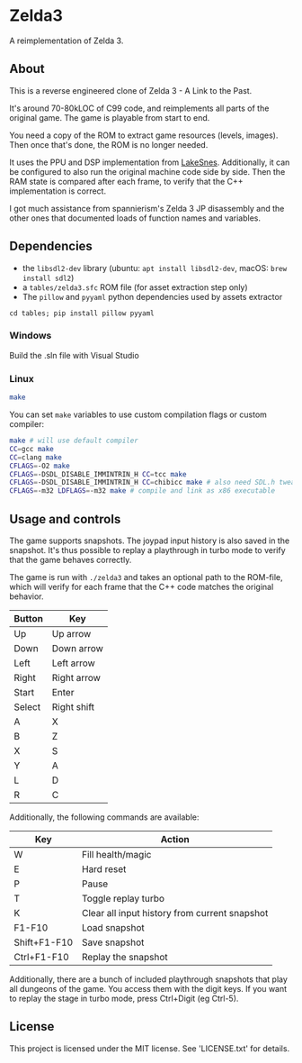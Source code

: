# Zelda3
A reimplementation of Zelda 3.

## About

This is a reverse engineered clone of Zelda 3 - A Link to the Past.

It's around 70-80kLOC of C99 code, and reimplements all parts of the original game. The game is playable from start to end.

You need a copy of the ROM to extract game resources (levels, images). Then once that's done, the ROM is no longer needed.

It uses the PPU and DSP implementation from [LakeSnes](https://github.com/elzo-d/LakeSnes).
Additionally, it can be configured to also run the original machine code side by side. Then the RAM state is compared after each frame, to verify that the C++ implementation is correct.

I got much assistance from spannierism's Zelda 3 JP disassembly and the other ones that documented loads of function names and variables.

## Dependencies

- the `libsdl2-dev` library (ubuntu: `apt install libsdl2-dev`, macOS: `brew install sdl2`)
- a `tables/zelda3.sfc` ROM file (for asset extraction step only)
- The `pillow` and `pyyaml` python dependencies used by assets extractor

```
cd tables; pip install pillow pyyaml
```

### Windows
Build the .sln file with Visual Studio

### Linux

```sh
make
```

You can set `make` variables to use custom compilation flags or custom compiler:

```sh
make # will use default compiler
CC=gcc make
CC=clang make
CFLAGS=-O2 make
CFLAGS=-DSDL_DISABLE_IMMINTRIN_H CC=tcc make
CFLAGS=-DSDL_DISABLE_IMMINTRIN_H CC=chibicc make # also need SDL.h tweaking
CFLAGS=-m32 LDFLAGS=-m32 make # compile and link as x86 executable
```

## Usage and controls

The game supports snapshots. The joypad input history is also saved in the snapshot. It's thus possible to replay a playthrough in turbo mode to verify that the game behaves correctly.

The game is run with `./zelda3` and takes an optional path to the ROM-file, which will verify for each frame that the C++ code matches the original behavior.

| Button | Key         |
| ------ | ----------- |
| Up     | Up arrow    |
| Down   | Down arrow  |
| Left   | Left arrow  |
| Right  | Right arrow |
| Start  | Enter       |
| Select | Right shift |
| A      | X           |
| B      | Z           |
| X      | S           |
| Y      | A           |
| L      | D           |
| R      | C           |


Additionally, the following commands are available:

| Key | Action                |
| --- | --------------------- |
| W   | Fill health/magic     |
| E   | Hard reset            |
| P   | Pause                 |
| T   | Toggle replay turbo   |
| K   | Clear all input history from current snapshot  |
| F1-F10 | Load snapshot      |
| Shift+F1-F10 | Save snapshot |
| Ctrl+F1-F10 | Replay the snapshot |

Additionally, there are a bunch of included playthrough snapshots that play all dungeons of the game. You access them with the digit keys. If you want to replay the stage in turbo mode, press Ctrl+Digit (eg Ctrl-5).


## License

This project is licensed under the MIT license. See 'LICENSE.txt' for details.
